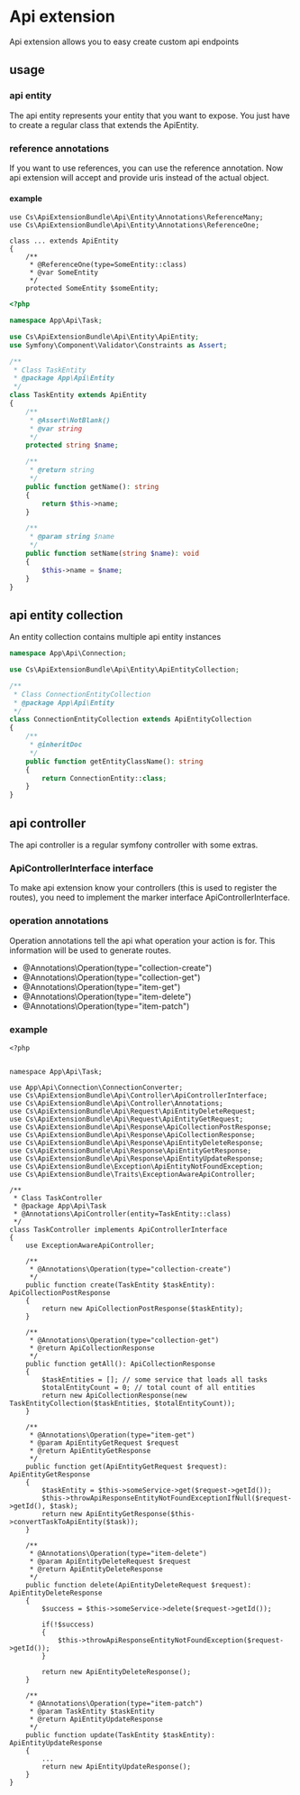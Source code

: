 # Api extension
Api extension allows you to easy create custom api endpoints

## usage
### api entity
The api entity represents your entity that you want to expose. You just have to create a regular class that extends the
ApiEntity.

### reference annotations
If you want to use references, you can use the reference annotation. Now api extension will accept and provide uris 
instead of the actual object.

#### example
```
use Cs\ApiExtensionBundle\Api\Entity\Annotations\ReferenceMany;
use Cs\ApiExtensionBundle\Api\Entity\Annotations\ReferenceOne;

class ... extends ApiEntity
{
    /**
     * @ReferenceOne(type=SomeEntity::class)
     * @var SomeEntity
     */
    protected SomeEntity $someEntity;
```

```php
<?php

namespace App\Api\Task;

use Cs\ApiExtensionBundle\Api\Entity\ApiEntity;
use Symfony\Component\Validator\Constraints as Assert;

/**
 * Class TaskEntity
 * @package App\Api\Entity
 */
class TaskEntity extends ApiEntity
{
    /**
     * @Assert\NotBlank()
     * @var string
     */
    protected string $name;

    /**
     * @return string
     */
    public function getName(): string
    {
        return $this->name;
    }

    /**
     * @param string $name
     */
    public function setName(string $name): void
    {
        $this->name = $name;
    }
}
```

## api entity collection
An entity collection contains multiple api entity instances

```php
namespace App\Api\Connection;

use Cs\ApiExtensionBundle\Api\Entity\ApiEntityCollection;

/**
 * Class ConnectionEntityCollection
 * @package App\Api\Entity
 */
class ConnectionEntityCollection extends ApiEntityCollection
{
    /**
     * @inheritDoc
     */
    public function getEntityClassName(): string
    {
        return ConnectionEntity::class;
    }
}
```

## api controller
The api controller is a regular symfony controller with some extras.

### ApiControllerInterface interface
To make api extension know your controllers (this is used to register the routes), you need to implement the marker 
interface ApiControllerInterface.

### operation annotations
Operation annotations tell the api what operation your action is for. This information will be used to generate routes.

*  @Annotations\Operation(type="collection-create")
*  @Annotations\Operation(type="collection-get")
*  @Annotations\Operation(type="item-get")
*  @Annotations\Operation(type="item-delete")
*  @Annotations\Operation(type="item-patch")

### example

```
<?php


namespace App\Api\Task;

use App\Api\Connection\ConnectionConverter;
use Cs\ApiExtensionBundle\Api\Controller\ApiControllerInterface;
use Cs\ApiExtensionBundle\Api\Controller\Annotations;
use Cs\ApiExtensionBundle\Api\Request\ApiEntityDeleteRequest;
use Cs\ApiExtensionBundle\Api\Request\ApiEntityGetRequest;
use Cs\ApiExtensionBundle\Api\Response\ApiCollectionPostResponse;
use Cs\ApiExtensionBundle\Api\Response\ApiCollectionResponse;
use Cs\ApiExtensionBundle\Api\Response\ApiEntityDeleteResponse;
use Cs\ApiExtensionBundle\Api\Response\ApiEntityGetResponse;
use Cs\ApiExtensionBundle\Api\Response\ApiEntityUpdateResponse;
use Cs\ApiExtensionBundle\Exception\ApiEntityNotFoundException;
use Cs\ApiExtensionBundle\Traits\ExceptionAwareApiController;

/**
 * Class TaskController
 * @package App\Api\Task
 * @Annotations\ApiController(entity=TaskEntity::class)
 */
class TaskController implements ApiControllerInterface
{
    use ExceptionAwareApiController;

    /**
     * @Annotations\Operation(type="collection-create")
     */
    public function create(TaskEntity $taskEntity): ApiCollectionPostResponse
    {
        return new ApiCollectionPostResponse($taskEntity);
    }

    /**
     * @Annotations\Operation(type="collection-get")
     * @return ApiCollectionResponse
     */
    public function getAll(): ApiCollectionResponse
    {
        $taskEntities = []; // some service that loads all tasks
        $totalEntityCount = 0; // total count of all entities
        return new ApiCollectionResponse(new TaskEntityCollection($taskEntities, $totalEntityCount));
    }

    /**
     * @Annotations\Operation(type="item-get")
     * @param ApiEntityGetRequest $request
     * @return ApiEntityGetResponse
     */
    public function get(ApiEntityGetRequest $request): ApiEntityGetResponse
    {
        $taskEntity = $this->someService->get($request->getId());
        $this->throwApiResponseEntityNotFoundExceptionIfNull($request->getId(), $task);
        return new ApiEntityGetResponse($this->convertTaskToApiEntity($task));
    }

    /**
     * @Annotations\Operation(type="item-delete")
     * @param ApiEntityDeleteRequest $request
     * @return ApiEntityDeleteResponse
     */
    public function delete(ApiEntityDeleteRequest $request): ApiEntityDeleteResponse
    {
        $success = $this->someService->delete($request->getId());
        
        if(!$success)
        {
            $this->throwApiResponseEntityNotFoundException($request->getId());
        }

        return new ApiEntityDeleteResponse();
    }

    /**
     * @Annotations\Operation(type="item-patch")
     * @param TaskEntity $taskEntity
     * @return ApiEntityUpdateResponse
     */
    public function update(TaskEntity $taskEntity): ApiEntityUpdateResponse
    {
        ...
        return new ApiEntityUpdateResponse();
    }
}
```